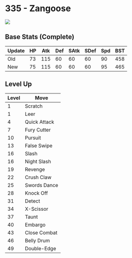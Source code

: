 # 335 - Zangoose
![][335]

## Base Stats (Complete)

Update | HP | Atk | Def | SAtk | SDef | Spd | BST
---    | ---| --- | --- | ---  | ---  | --- | ---
Old    | 73 |  115 |  60 |  60  |  60  |  90  |  458
New    | 75 |  115 |  60 |  60  |  60  |  95  |  465

## Level Up

Level | Move
---   | ---
  1   | Scratch
  1   | Leer
  4   | Quick Attack
  7   | Fury Cutter
 10   | Pursuit
 13   | False Swipe
 16   | Slash
 16   | Night Slash
 19   | Revenge
 22   | Crush Claw
 25   | Swords Dance
 28   | Knock Off
 31   | Detect
 34   | X-Scissor
 37   | Taunt
 40   | Embargo
 43   | Close Combat
 46   | Belly Drum
 49   | Double-Edge



[335]: /img/pokemon/335.png
